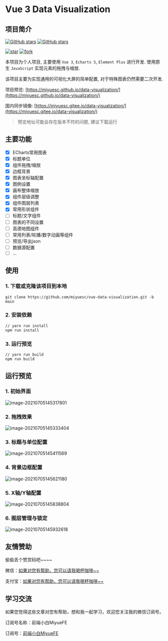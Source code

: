 # Vue 3 Data Visualization

## 项目简介

<a href="https://github.com/miyuesc/vue-data-visualization" target="__blank"><img alt="GitHub stars" src="https://img.shields.io/github/stars/miyuesc/vue-data-visualization?style=flat&logo=github" /></a>
<a href="https://github.com/miyuesc/vue-data-visualization" target="__blank"><img alt="GitHub stars" src="https://img.shields.io/github/forks/miyuesc/vue-data-visualization?style=flat&logo=github" /></a>

<a href='https://gitee.com/miyuesc/vue-data-visualization'><img src='https://gitee.com/miyuesc/vue-data-visualization/badge/star.svg?theme=dark' alt='star' /></a>
<a href='https://gitee.com/miyuesc/vue-data-visualization'><img src='https://gitee.com/miyuesc/vue-data-visualization/badge/fork.svg?theme=dark' alt='fork' /></a>

本项目为个人项目, 主要使用 `Vue 3`, `Echarts 5`, `Element Plus` 进行开发. 使用原生 `JavaScript` 实现元素的拖拽与缩放.

该项目主要为实现通用的可视化大屏的简单配置, 对于特殊图表仍然需要二次开发.

项目预览: [https://miyuesc.github.io/data-visualization/](https://miyuesc.github.io/data-visualization/)

国内同步镜像: [https://miyuesc.gitee.io/data-visualization/](https://miyuesc.gitee.io/data-visualization/)

> 预览地址可能会存在版本不符的问题, 建议下载运行

## 主要功能

- [x] ECharts常用图表
- [x] 标题单位
- [x] 组件拖拽/缩放
- [x] 边框背景
- [x] 图表坐标轴配置
- [x] 图例设置
- [x] 画布整体缩放
- [x] 组件层级调整
- [x] 组件图层列表
- [x] 常用形状组件
- [ ] 标题/文字组件
- [ ] 图表的不同设置
- [ ] 高德地图组件
- [ ] 常用列表/轮播/数字动画等组件
- [ ] 预览/导出json
- [ ] 数据源配置
- [ ] ...

## 使用

### 1. 下载或克隆该项目到本地

```shell
git clone https://github.com/miyuesc/vue-data-visualization.git -b main
```

### 2. 安装依赖

```shell
// yarn run install
npm run install
```

### 3. 运行预览

```shell
// yarn run build
npm run build
```

## 运行预览

### 1. 初始界面

![image-20210705145317801](https://gitee.com/MiyueSC/image-bed/raw/master/image-20210705145317801.png)

### 2. 拖拽效果

![image-20210705145333404](https://gitee.com/MiyueSC/image-bed/raw/master/image-20210705145333404.png)

### 3. 标题与单位配置

![image-20210705145411569](https://gitee.com/MiyueSC/image-bed/raw/master/image-20210705145411569.png)

### 4. 背景边框配置

![image-20210705145621180](https://gitee.com/MiyueSC/image-bed/raw/master/image-20210705145621180.png)

### 5. X轴/Y轴配置

![image-20210705145838804](https://gitee.com/MiyueSC/image-bed/raw/master/image-20210705145838804.png)

### 6. 图层管理与锁定

![image-20210705145932618](https://gitee.com/MiyueSC/image-bed/raw/master/image-20210705145932618.png)



## 友情赞助

偷偷丢个赞赏码吧~~~~

微信：[如果对您有帮助，您可以请我喝杯咖啡~~](https://images.weserv.nl/?url=https://i0.hdslb.com/bfs/article/fcf8ffa7f5a1dad34c3c9066e6b0f1d2a181c981.jpg)

支付宝：[如果对您有帮助，您可以请我喝杯咖啡~~](https://images.weserv.nl/?url=https://i0.hdslb.com/bfs/article/8236f07c5d73175acbed49937020ed05127d0de9.jpg)

## 学习交流

如果您觉得这些文章对您有帮助，想和我一起学习，欢迎您关注我的微信订阅号。

订阅号名称：前端小白MiyueFE

订阅号：[前端小白MiyueFE](https://images.weserv.nl/?url=https://i0.hdslb.com/bfs/article/fdef0d8f1731ed03b4123d22b7d82acacb6ca10c.jpg)
